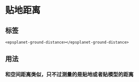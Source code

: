 #  贴地距离

## 标签

```vue
<epsplanet-ground-distance></epsplanet-ground-distance>
```

## 用法

### 和空间距离类似，只不过测量的是贴地或者贴模型的距离